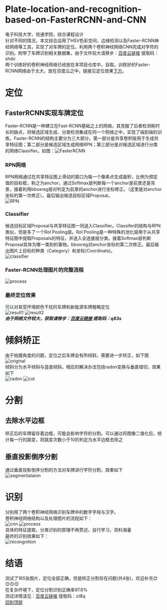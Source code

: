 # Plate-location-and-recognition-based-on-FasterRCNN-and-CNN
电子科技大学，信通学院，综合课程设计<br>
针对不同的情况，本文综合运用了HSV色彩空间、边缘检测以及Faster-RCNN神经网络等工具，实现了对车牌的定位。利用两个卷积神经网络CNN完成对字符的识别。附带了车牌识别相关数据集，由于文件较大请移步：[百度云链接](https://pan.baidu.com/s/1ugnH5fGQ1ZP2Kyft65wngw)  提取码：shdo<br>
两个训练好的卷积神经网络已经放在本项目仓库中，自取。训练好的Faster-RCNN网络由于太大，放在百度云之中，链接见定位效果[下方](https://github.com/Egoqing/Plate-location-and-recognition-based-on-FasterRCNN-and-CNN/blob/master/README.md#%E6%9C%80%E7%BB%88%E5%AE%9A%E4%BD%8D%E6%95%88%E6%9E%9C)。
# 定位
## FasterRCNN实现车牌定位
Faster-RCNN是一种建立在Fast-RCNN基础之上的网络，其克服了后者检测耗时长的缺点，将候选区域生成、分类检测集成在同一个网络之中，实现了端到端的训练。Faster-RCNN的结构主要分为三大部分，第一部分是共享卷积层用于生成共享特征图；第二部分是候选区域生成网络RPN；第三部分是对候选区域进行分类的网络Classifier。如图：![FasterRCNN](./Faster-RCNN/img/FRCNN.jpg)
### RPN网络
RPN网络通过在共享特征图上滑动的窗口为每一个像素点生成面积、比例为预定值的目标框，称之为anchor，通过Softmax层判断每一个anchor是前景还是背景，接着利用bboxreg层对判定为前景的anchor进行坐标修正。（这里是对anchor坐标的第一次修正）。最后输出候选目标区域Proposal。<br>
![RPN](./Faster-RCNN/img/RPN.jpg)
### Classifier
候选目标区域Proposal与共享特征图一同送入Classifier。Classifer的结构与RPN类似，但是多了一个RoI Pooling层。RoI Pooling是一种特殊的池化层用于从共享特征图中提取Proposals的特征，并送入全连接层分类。接着Softmax层判断Proposal具体为哪一类别的事物。bboxreg对anchor坐标的第二次修正。最后输出图片上目标的种类（Category）和坐标(Coordinats)。<br>
![classifier](./Faster-RCNN/img/classifier.jpg)
### Faster-RCNN处理图片的完整流程
![process](./Faster-RCNN/img/process.jpg)
### 最终定位效果
可以对易受环境颜色干扰的车牌和新能源车牌粗略定位<br>
![result1](./Faster-RCNN/img/result1.jpg) ![result2](./Faster-RCNN/img/result2.jpg)<br>
***由于网络文件较大，获取请移步：[百度云链接](https://pan.baidu.com/s/1ivUqZC3dtqKCw75f2MkFPw)  提取码：q83s<br>***
# 倾斜矫正
由于拍摄角度的问题，定位之后车牌会有所倾斜，需要进一步矫正，如下图<br>
![original](./img/original.jpg)<br>
倾斜分为水平倾斜与竖直倾斜。相应的解决办法包括radon变换与垂直错切，效果如下<br>
![radon](./img/radon.jpg "radon变换示意图")  ![cut](./img/cut.jpg "垂直错切示意图")<br>
# 分割
## 去除水平边框
矫正后的车牌留存着边框，可能会影响字符的分割。可以通过将图像二值化后，统计每一行的跳变，将跳变次数小于10的判定为水平边框去除之
## 垂直投影倒序分割
通过垂直投影倒序分割的方法对车牌进行字符分割，效果如下<br>
![segmentataion](./img/segmentation.jpg)<br>
# 识别
分别用了两个卷积神经网络识别车牌中的数字字母与汉字。<br>
卷积神经网络结构以及处理图片的流程如下：<br>
![cnn](./CNN/img/CNN.jpg "卷积神经网络结构") ![process](./CNN/img/process.jpg "卷积神经网络处理图片的流程")<br>
具体的特征提取，分类识别的原理不再赘述，自行学习，资料海量<br>
最终的识别效果如下：<br>
![recongnition](./img/recongnition.jpg)
# 结语
测试了165张图片，定位全部正确，但是矫正分割存在问题(共4张)，欢迎补充:blush::blush::blush::blush:<br>在复杂环境下，定位分割识别正确率97.6%<br>测试详情请见：[百度云链接](https://pan.baidu.com/s/1nzjw0sz39cccaGn9IwyBWg) 提取码：ct8q <br>
[回到顶部](#readme)
